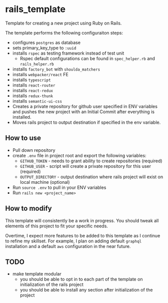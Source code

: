# rails_template
Template for creating a new project using Ruby on Rails.

The template performs the following configuraiton steps:
- configures `postgres` as database
- sets primary_key_type to `:uuid`
- installs `rspec` as testing framework instead of test unit
  - Rspec default configurations can be found in `spec_helper.rb` and `rails_helper.rb`
- installs `factory_bot` with `shoulda_matchers`
- installs `webpacker/react` FE
- installs `typescript`
- installs `react-router`
- installs `react-redux`
- installs `redux-thunk`
- installs `semantic-ui-css`
- Creates a private repository for github user specified in ENV variables and pushes the new project with an Initial Commit after everything is installed.
- Moves rails project to output destination if specified in the env variable.

## How to use
- Pull down repository
- create `.env` file in project root and export the following variables: 
  - `GITHUB_TOKEN` - needs to grant ability to create repositories (required)
  - `GITHUB_USER` - script will create a private repository for this user (required)
  - `OUTPUT_DIRECTORY` - output destination where rails project will exist on local machine (optional)
- Run `source .env` to pull in your ENV variables
- Run `rails new <project_name>`

## How to modify

This template will consistently be a work in progress. You should tweak all elements of this project to fit your specific needs.

Overtime, I expect more features to be added to this template as I continue to refine my skillset. For example, I plan on adding default `graphql` installation and a default `aws` configuration in the near future.

## TODO
- make template modular
  - you should be able to opt in to each part of the template on initialization of the rails project
  - you should be able to install any section after initialization of the project
